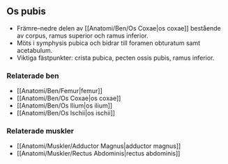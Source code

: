 ## Os pubis

- Främre–nedre delen av [[Anatomi/Ben/Os Coxae|os coxae]] bestående av corpus, ramus superior och ramus inferior.  
- Möts i symphysis pubica och bidrar till foramen obturatum samt acetabulum.  
- Viktiga fästpunkter: crista pubica, pecten ossis pubis, ramus inferior.

### Relaterade ben
- [[Anatomi/Ben/Femur|femur]]
- [[Anatomi/Ben/Os Coxae|os coxae]]
- [[Anatomi/Ben/Os Ilium|os ilium]]
- [[Anatomi/Ben/Os Ischii|os ischii]]

### Relaterade muskler
- [[Anatomi/Muskler/Adductor Magnus|adductor magnus]]
- [[Anatomi/Muskler/Rectus Abdominis|rectus abdominis]]
